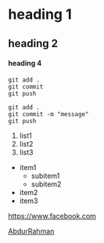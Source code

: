 # heading 1
## heading 2
#### heading 4
`git add .`  
`git commit `  
`git push`

```
git add .
git commit -m "message"
git push
```

1. list1
2. list2
3. list3

- item1
    - subitem1
    - subitem2
- item2
- item3

https://www.facebook.com

[AbdurRahman](https://www.facebook.com/abdurrahmansoftlinkbd)
